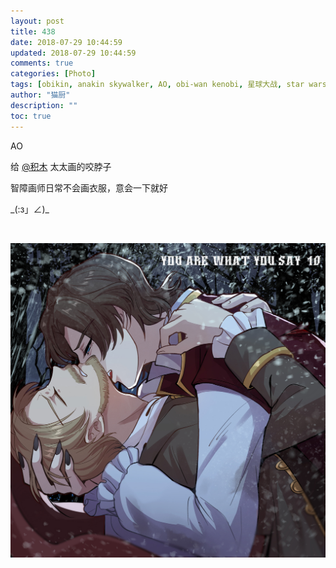 ```yaml
---
layout: post
title: 438
date: 2018-07-29 10:44:59
updated: 2018-07-29 10:44:59
comments: true
categories: [Photo]
tags: [obikin, anakin skywalker, AO, obi-wan kenobi, 星球大战, star wars]
author: "猫厨"
description: ""
toc: true
---
```


<p>AO</p> 
<p>给&nbsp;<a target="_blank" loftermentionblogid="4076529" href="http://www.lofter.com/mentionredirect.do?blogId=4076529"  >@积木</a>&nbsp;太太画的咬脖子</p> 
<p>智障画师日常不会画衣服，意会一下就好</p> 
<p>_(:з」∠)_</p> 
<p><br /></p>

![](https://raw.githubusercontent.com/alicewish/meowchain247/master/img_cVZNdzJtQk9JV2Mrb3BuY3FOa3ExV2RPUk9wL2JFOUxEQklHVlBBWklrQytoNDZHdkRHN3ZRPT0.jpg)